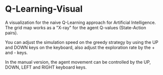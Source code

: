# Q-Learning-Visual

A visualization for the naive Q-Learning approach for Artificial Intelligence.
The grid map works as a "X-ray" for the agent Q-values (State-Action pairs).

You can adjust the simulation speed on the greedy strategy by using the UP and DOWN keys on the keyboard,
also adjust the exploration rate by the + and - keys.

In the manual version, the agent movement can be controlled by the UP, DOWN, LEFT and RIGHT keyboard keys.
